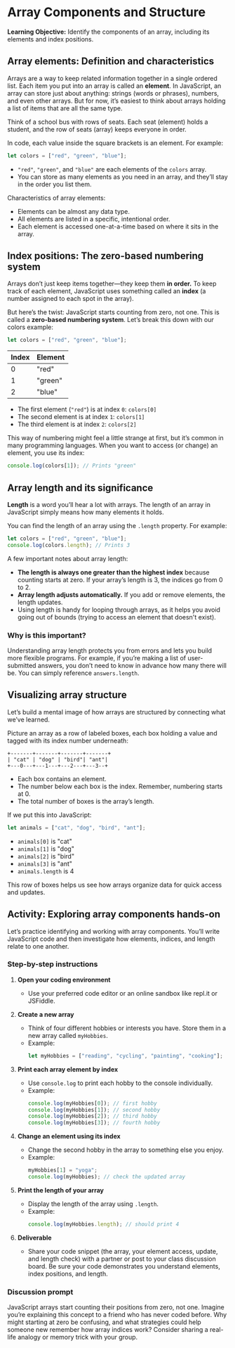 # Array Components and Structure

**Learning Objective:** Identify the components of an array, including its elements and index positions.

## Array elements: Definition and characteristics

Arrays are a way to keep related information together in a single ordered list. Each item you put into an array is called an **element**. In JavaScript, an array can store just about anything: strings (words or phrases), numbers, and even other arrays. But for now, it’s easiest to think about arrays holding a list of items that are all the same type.

Think of a school bus with rows of seats. Each seat (element) holds a student, and the row of seats (array) keeps everyone in order.

In code, each value inside the square brackets is an element. For example:

```javascript
let colors = ["red", "green", "blue"];
```

- `"red"`, `"green"`, and `"blue"` are each elements of the `colors` array.
- You can store as many elements as you need in an array, and they’ll stay in the order you list them.

Characteristics of array elements:
- Elements can be almost any data type.
- All elements are listed in a specific, intentional order.
- Each element is accessed one-at-a-time based on where it sits in the array.

## Index positions: The zero-based numbering system

Arrays don’t just keep items together—they keep them **in order.** To keep track of each element, JavaScript uses something called an **index** (a number assigned to each spot in the array).

But here’s the twist: JavaScript starts counting from zero, not one. This is called a **zero-based numbering system**. Let’s break this down with our colors example:

```javascript
let colors = ["red", "green", "blue"];
```

| Index | Element   |
|-------|-----------|
|   0   | "red"     |
|   1   | "green"   |
|   2   | "blue"    |

- The first element (`"red"`) is at index `0`: `colors[0]`
- The second element is at index `1`: `colors[1]`
- The third element is at index `2`: `colors[2]`

This way of numbering might feel a little strange at first, but it’s common in many programming languages. When you want to access (or change) an element, you use its index:

```javascript
console.log(colors[1]); // Prints "green"
```

## Array length and its significance

**Length** is a word you’ll hear a lot with arrays. The length of an array in JavaScript simply means how many elements it holds.

You can find the length of an array using the `.length` property. For example:

```javascript
let colors = ["red", "green", "blue"];
console.log(colors.length); // Prints 3
```

A few important notes about array length:
- **The length is always one greater than the highest index** because counting starts at zero. If your array’s length is 3, the indices go from 0 to 2.
- **Array length adjusts automatically.** If you add or remove elements, the length updates.
- Using length is handy for looping through arrays, as it helps you avoid going out of bounds (trying to access an element that doesn't exist).

### Why is this important?

Understanding array length protects you from errors and lets you build more flexible programs. For example, if you’re making a list of user-submitted answers, you don’t need to know in advance how many there will be. You can simply reference `answers.length`.

## Visualizing array structure

Let’s build a mental image of how arrays are structured by connecting what we’ve learned.

Picture an array as a row of labeled boxes, each box holding a value and tagged with its index number underneath:

```
+-------+-------+-------+-------+
| "cat" | "dog" | "bird"| "ant"|
+---0---+---1---+---2---+---3--+
```

- Each box contains an element.
- The number below each box is the index. Remember, numbering starts at 0.
- The total number of boxes is the array’s length.

If we put this into JavaScript:

```javascript
let animals = ["cat", "dog", "bird", "ant"];
```

- `animals[0]` is "cat"
- `animals[1]` is "dog"
- `animals[2]` is "bird"
- `animals[3]` is "ant"
- `animals.length` is 4

This row of boxes helps us see how arrays organize data for quick access and updates.

## Activity: Exploring array components hands-on

Let’s practice identifying and working with array components. You’ll write JavaScript code and then investigate how elements, indices, and length relate to one another.

### Step-by-step instructions

1. **Open your coding environment**
   - Use your preferred code editor or an online sandbox like repl.it or JSFiddle.

2. **Create a new array**
   - Think of four different hobbies or interests you have. Store them in a new array called `myHobbies`.
   - Example:
     ```javascript
     let myHobbies = ["reading", "cycling", "painting", "cooking"];
     ```

3. **Print each array element by index**
   - Use `console.log` to print each hobby to the console individually.
   - Example:
     ```javascript
     console.log(myHobbies[0]); // first hobby
     console.log(myHobbies[1]); // second hobby
     console.log(myHobbies[2]); // third hobby
     console.log(myHobbies[3]); // fourth hobby
     ```

4. **Change an element using its index**
   - Change the second hobby in the array to something else you enjoy.
   - Example:
     ```javascript
     myHobbies[1] = "yoga";
     console.log(myHobbies); // check the updated array
     ```

5. **Print the length of your array**
   - Display the length of the array using `.length`.
   - Example:
     ```javascript
     console.log(myHobbies.length); // should print 4
     ```

6. **Deliverable**
   - Share your code snippet (the array, your element access, update, and length check) with a partner or post to your class discussion board. Be sure your code demonstrates you understand elements, index positions, and length.

### Discussion prompt

JavaScript arrays start counting their positions from zero, not one. Imagine you’re explaining this concept to a friend who has never coded before. Why might starting at zero be confusing, and what strategies could help someone new remember how array indices work? Consider sharing a real-life analogy or memory trick with your group.